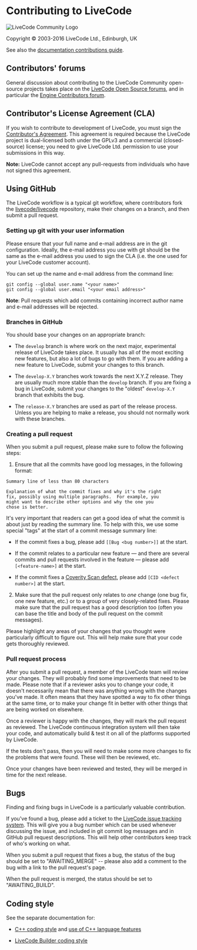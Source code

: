 # Contributing to LiveCode

![LiveCode Community Logo](http://livecode.com/wp-content/uploads/2015/02/livecode-logo.png)

Copyright © 2003-2016 LiveCode Ltd., Edinburgh, UK

See also the [documentation contributions guide](docs/contributing_to_docs.md).

## Contributors' forums

General discussion about contributing to the LiveCode Community open-source projects takes place on the [LiveCode Open Source forums](http://forums.livecode.com/viewforum.php?f=65), and in particular the [Engine Contributors forum](http://forums.livecode.com/viewforum.php?f=66).

## Contributor's License Agreement (CLA)

If you wish to contribute to development of LiveCode, you must sign the [Contributor's Agreement](http://livecode.com/account/developer/contribute).  This agreement is required because the LiveCode project is dual-licensed both under the GPLv3 and a commercial (closed-source) license; you need to give LiveCode Ltd. permission to use your submissions in this way.

**Note:** LiveCode cannot accept any pull-requests from individuals who have not signed this agreement.

## Using GitHub

The LiveCode workflow is a typical git workflow, where contributors fork the [livecode/livecode](https://github.com/livecode/livecode) repository, make their changes on a branch, and then submit a pull request.

### Setting up git with your user information

Please ensure that your full name and e-mail address are in the git configuration.  Ideally, the e-mail address you use with git should be the same as the e-mail address you used to sign the CLA (i.e. the one used for your LiveCode customer account).

You can set up the name and e-mail address from the command line:

    git config --global user.name "<your name>"
    git config --global user.email "<your email address>"

**Note**: Pull requests which add commits containing incorrect author name and e-mail addresses will be rejected.

### Branches in GitHub

You should base your changes on an appropriate branch:

* The `develop` branch is where work on the next major, experimental release of LiveCode takes place.  It usually has all of the most exciting new features, but also a lot of bugs to go with them.  If you are adding a new feature to LiveCode, submit your changes to this branch.

* The `develop-X.Y` branches work towards the next X.Y.Z release.  They are usually much more stable than the `develop` branch.  If you are fixing a bug in LiveCode, submit your changes to the "oldest" `develop-X.Y` branch that exhibits the bug.

* The `release-X.Y` branches are used as part of the release process.  Unless you are helping to make a release, you should not normally work with these branches.

### Creating a pull request

When you submit a pull request, please make sure to follow the following steps:

1. Ensure that all the commits have good log messages, in the following format:

  ```
  Summary line of less than 80 characters

  Explanation of what the commit fixes and why it's the right
  fix, possibly using multiple paragraphs.  For example, you
  might want to describe other options and why the one you
  chose is better.
  ```

  It's very important that readers can get a good idea of what the commit is about just by reading the summary line.  To help with this, we use some special "tags" at the start of a commit message summary line:

  * If the commit fixes a bug, please add `[[Bug <bug number>]]` at the start.

  * If the commit relates to a particular new feature — and there are several commits and pull requests involved in the feature — please add `[<feature-name>]` at the start.

  * If the commit fixes a [Coverity Scan defect](https://scan.coverity.com/projects/4036), please add `[CID <defect number>]` at the start.

2. Make sure that the pull request only relates to *one* change (one bug fix, one new feature, etc.) or to a group of very closely-related fixes.  Please make sure that the pull request has a good description too (often you can base the title and body of the pull request on the commit messages).

  Please highlight any areas of your changes that you thought were particularly difficult to figure out.  This will help make sure that your code gets thoroughly reviewed.

### Pull request process

After you submit a pull request, a member of the LiveCode team will review your changes.  They will probably find some improvements that need to be made.  Please note that if a reviewer asks you to change your code, it doesn't necessarily mean that there was anything wrong with the changes you've made.  It often means that they have spotted a way to fix other things at the same time, or to make your change fit in better with other things that are being worked on elsewhere.

Once a reviewer is happy with the changes, they will mark the pull request as reviewed.  The LiveCode continuous integration system will then take your code, and automatically build & test it on all of the platforms supported by LiveCode.

If the tests don't pass, then you will need to make some more changes to fix the problems that were found.  These will then be reviewed, etc.

Once your changes have been reviewed and tested, they will be merged in time for the next release.

## Bugs

Finding and fixing bugs in LiveCode is a particularly valuable contribution.

If you've found a bug, please add a ticket to the [LiveCode issue tracking system](http://quality.livecode.com/).  This will give you a bug number which can be used whenever discussing the issue, and included in git commit log messages and in GitHub pull request descriptions.  This will help other contributors keep track of who's working on what.

When you submit a pull request that fixes a bug, the status of the bug should be set to "AWAITING_MERGE" -- please also add a comment to the bug with a link to the pull request's page.

When the pull request is merged, the status should be set to "AWAITING_BUILD".

## Coding style

See the separate documentation for:

- [C++ coding style](docs/development/C++-style.md) and
  [use of C++ language features](docs/development/C++-features.md)

- [LiveCode Builder coding style](docs/guides/LiveCode%20Builder%20Style%20Guide.md)
